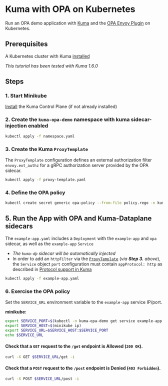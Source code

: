 # Kuma with OPA on Kubernetes

Run an OPA demo application with [Kuma](https://kuma.io/docs/1.6.x/introduction/what-is-kuma/) 
and the [OPA Envoy Plugin](https://www.openpolicyagent.org/docs/latest/envoy-introduction/) 
on Kubernetes.

## Prerequisites

A Kubernetes cluster with Kuma [installed](https://kuma.io/docs/1.6.x/installation/kubernetes/)

_This tutorial has been tested with Kuma 1.6.0_

## Steps

### 1. Start Minikube

[Install](https://kuma.io/docs/1.6.x/installation/kubernetes/) the Kuma Control Plane (if not already installed)

### 2. Create the `kuma-opa-demo` namespace with kuma sidecar-injection enabled

```sh
kubectl apply -f namespace.yaml
```

### 3. Create the Kuma `ProxyTemplate`

The `ProxyTemplate` configuration defines an external authorization filter `envoy.ext_authz` for a gRPC authorization server provided by the OPA sidecar.

```sh
kubectl apply -f proxy-template.yaml
```

### 4. Define the OPA policy

```sh
kubectl create secret generic opa-policy --from-file policy.rego -n kuma-opa-demo
```

## 5. Run the App with OPA and Kuma-Dataplane sidecars

The `example-app.yaml` includes a `Deployment` with the `example-app` and `opa` sidecar, as well as the `example-app` `Service`
* _The `kuma-dp` sidecar will be automatically injected_
* In order to add an `httpFilter` via the [`ProxyTemplate`](https://kuma.io/docs/1.6.x/policies/proxy-template/#http-filter) (_via **Step 3.** above_), the `Service` object `port` configuration must contain `appProtocol: http` as described in [Protocol support in Kuma](https://kuma.io/docs/1.6.x/policies/protocol-support-in-kuma/)

```sh
kubectl apply -f example-app.yaml
```

### 6. Exercise the OPA policy

Set the `SERVICE_URL` environment variable to the `example-app` service IP/port.

**minikube:**
```sh
export SERVICE_PORT=$(kubectl -n kuma-opa-demo get service example-app -o jsonpath='{.spec.ports[?(@.port==8080)].nodePort}')
export SERVICE_HOST=$(minikube ip)
export SERVICE_URL=$SERVICE_HOST:$SERVICE_PORT
echo $SERVICE_URL
```

#### Check that a `GET` request to the `/get` endpoint is **Allowed** (`200 OK`).

```sh
curl -X GET $SERVICE_URL/get -i
```

#### Check that a `POST` request to the `/post` endpoint is **Denied** (`403 Forbidden`).

```sh
curl -X POST $SERVICE_URL/post -i
```

